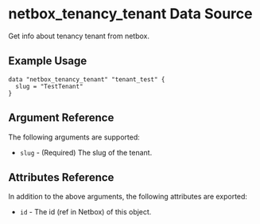 # netbox\_tenancy\_tenant Data Source

Get info about tenancy tenant from netbox.

## Example Usage

```hcl
data "netbox_tenancy_tenant" "tenant_test" {
  slug = "TestTenant"
}
```

## Argument Reference

The following arguments are supported:
* ``slug`` - (Required) The slug of the tenant.

## Attributes Reference

In addition to the above arguments, the following attributes are exported:
* ``id`` - The id (ref in Netbox) of this object.
